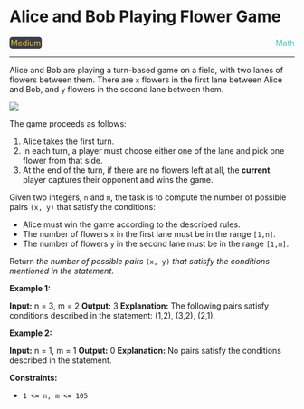 # Alice and Bob Playing Flower Game

<div style="display: flex; justify-content: space-between; align-items: center">
<div style="color: #fac31d;
padding: 2px; background-color: #3a3f4b; border-radius: 5px;">Medium</div>
<div style="color: #46c6c2">Math</div>
</div>

---

Alice and Bob are playing a turn-based game on a field, with two lanes of flowers between them. There are `x` flowers in the first lane between Alice and Bob, and `y` flowers in the second lane between them.

![](https://assets.leetcode.com/uploads/2025/08/27/3021.png)

The game proceeds as follows:

1.  Alice takes the first turn.
2.  In each turn, a player must choose either one of the lane and pick one flower from that side.
3.  At the end of the turn, if there are no flowers left at all, the **current** player captures their opponent and wins the game.

Given two integers, `n` and `m`, the task is to compute the number of possible pairs `(x, y)` that satisfy the conditions:

*   Alice must win the game according to the described rules.
*   The number of flowers `x` in the first lane must be in the range `[1,n]`.
*   The number of flowers `y` in the second lane must be in the range `[1,m]`.

Return _the number of possible pairs_ `(x, y)` _that satisfy the conditions mentioned in the statement_.

**Example 1:**

**Input:** n = 3, m = 2
**Output:** 3
**Explanation:** The following pairs satisfy conditions described in the statement: (1,2), (3,2), (2,1).

**Example 2:**

**Input:** n = 1, m = 1
**Output:** 0
**Explanation:** No pairs satisfy the conditions described in the statement.

**Constraints:**

*   `1 <= n, m <= 105`